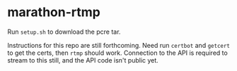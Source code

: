 # marathon-rtmp
Run `setup.sh` to download the pcre tar.


Instructions for this repo are still forthcoming. Need run `certbot` and `getcert` to get the certs, then `rtmp` should work. Connection to the API is required to stream to this still, and the API code isn't public yet.
